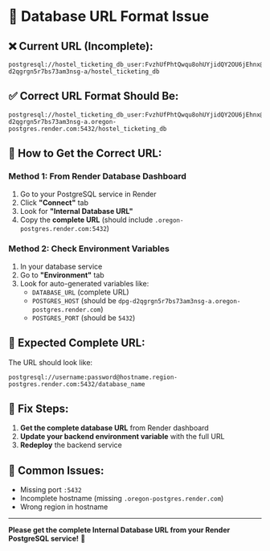 # 🚨 Database URL Format Issue

## ❌ **Current URL (Incomplete):**
```
postgresql://hostel_ticketing_db_user:FvzhUfPhtQwqu8ohUYjidQY2OU6jEhnx@dpg-d2qgrgn5r7bs73am3nsg-a/hostel_ticketing_db
```

## ✅ **Correct URL Format Should Be:**
```
postgresql://hostel_ticketing_db_user:FvzhUfPhtQwqu8ohUYjidQY2OU6jEhnx@dpg-d2qgrgn5r7bs73am3nsg-a.oregon-postgres.render.com:5432/hostel_ticketing_db
```

## 🔧 **How to Get the Correct URL:**

### **Method 1: From Render Database Dashboard**
1. Go to your PostgreSQL service in Render
2. Click **"Connect"** tab
3. Look for **"Internal Database URL"**
4. Copy the **complete URL** (should include `.oregon-postgres.render.com:5432`)

### **Method 2: Check Environment Variables**
1. In your database service
2. Go to **"Environment"** tab
3. Look for auto-generated variables like:
   - `DATABASE_URL` (complete URL)
   - `POSTGRES_HOST` (should be `dpg-d2qgrgn5r7bs73am3nsg-a.oregon-postgres.render.com`)
   - `POSTGRES_PORT` (should be `5432`)

## 🎯 **Expected Complete URL:**
The URL should look like:
```
postgresql://username:password@hostname.region-postgres.render.com:5432/database_name
```

## 🔧 **Fix Steps:**

1. **Get the complete database URL** from Render dashboard
2. **Update your backend environment variable** with the full URL
3. **Redeploy** the backend service

## 🚨 **Common Issues:**
- Missing port `:5432`
- Incomplete hostname (missing `.oregon-postgres.render.com`)
- Wrong region in hostname

---

**Please get the complete Internal Database URL from your Render PostgreSQL service!** 🎯
